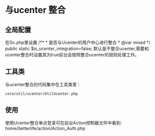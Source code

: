 # 与ucenter 整合
## 全局配置
在Gc.php里设置
    /**
     * 是否与Ucenter的用户中心进行整合
     * @var mixed
     */
    public static $is_ucenter_integration=false;
默认是不整合ucenter,需要和ucenter整合时设置其为true前台会按照整合ucenter的规则处理工作。

## 工具类
与ucenter整合的代码集中在工具类里：

    core/util/ucenter/UtilUcenter.php

## 使用
使用Ucenter整合单点登录可在前台Action控制器文件中看到:
    home/betterlife/action/Action_Auth.php







